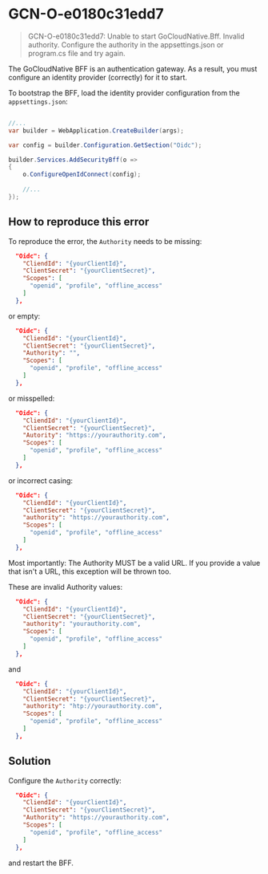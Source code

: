# GCN-O-e0180c31edd7

> GCN-O-e0180c31edd7: Unable to start GoCloudNative.Bff. Invalid authority. Configure the authority in the appsettings.json or program.cs file and try again.

The GoCloudNative BFF is an authentication gateway. As a result, you must configure an identity provider (correctly) for it to start.

To bootstrap the BFF, load the identity provider configuration from the `appsettings.json`:

```csharp

//...
var builder = WebApplication.CreateBuilder(args);

var config = builder.Configuration.GetSection("Oidc");

builder.Services.AddSecurityBff(o =>
{
    o.ConfigureOpenIdConnect(config);
    
    //...
});
```

## How to reproduce this error

To reproduce the error, the `Authority` needs to be missing:

```json
  "Oidc": {
    "CliendId": "{yourClientId}",
    "ClientSecret": "{yourClientSecret}",
    "Scopes": [
      "openid", "profile", "offline_access"
    ]
  },
```

or empty:

```json
  "Oidc": {
    "CliendId": "{yourClientId}",
    "ClientSecret": "{yourClientSecret}",
    "Authority": "",
    "Scopes": [
      "openid", "profile", "offline_access"
    ]
  },
```

or misspelled:

```json
  "Oidc": {
    "CliendId": "{yourClientId}",
    "ClientSecret": "{yourClientSecret}",
    "Autority": "https://yourauthority.com",
    "Scopes": [
      "openid", "profile", "offline_access"
    ]
  },
```

or incorrect casing:

```json
  "Oidc": {
    "CliendId": "{yourClientId}",
    "ClientSecret": "{yourClientSecret}",
    "authority": "https://yourauthority.com",
    "Scopes": [
      "openid", "profile", "offline_access"
    ]
  },
```

Most importantly: The Authority MUST be a valid URL. If you provide a value that isn't a URL, this exception will be thrown too.

These are invalid Authority values:

```json
  "Oidc": {
    "CliendId": "{yourClientId}",
    "ClientSecret": "{yourClientSecret}",
    "authority": "yourauthority.com",
    "Scopes": [
      "openid", "profile", "offline_access"
    ]
  },
```

and

```json
  "Oidc": {
    "CliendId": "{yourClientId}",
    "ClientSecret": "{yourClientSecret}",
    "authority": "htp://yourauthority.com",
    "Scopes": [
      "openid", "profile", "offline_access"
    ]
  },
```

## Solution
Configure the `Authority` correctly:

```json
  "Oidc": {
    "CliendId": "{yourClientId}",
    "ClientSecret": "{yourClientSecret}",
    "Authority": "https://yourauthority.com",
    "Scopes": [
      "openid", "profile", "offline_access"
    ]
  },
```

and restart the BFF.